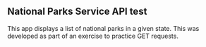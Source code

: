 ## National Parks Service API test
This app displays a list of national parks in a given state. This was developed as part of an exercise to practice GET requests.  

